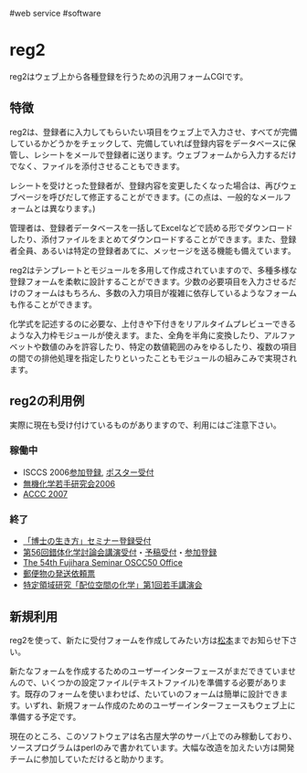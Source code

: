 #web service
#software
# reg2
reg2はウェブ上から各種登録を行うための汎用フォームCGIです。

## 特徴
reg2は、登録者に入力してもらいたい項目をウェブ上で入力させ、すべてが完備しているかどうかをチェックして、完備していれば登録内容をデータベースに保管し、レシートをメールで登録者に送ります。ウェブフォームから入力するだけでなく、ファイルを添付させることもできます。

レシートを受けとった登録者が、登録内容を変更したくなった場合は、再びウェブページを呼びだして修正することができます。(この点は、一般的なメールフォームとは異なります。)

管理者は、登録者データベースを一括してExcelなどで読める形でダウンロードしたり、添付ファイルをまとめてダウンロードすることができます。また、登録者全員、あるいは特定の登録者あてに、メッセージを送る機能も備えています。

reg2はテンプレートとモジュールを多用して作成されていますので、多種多様な登録フォームを柔軟に設計することができます。少数の必要項目を入力させるだけのフォームはもちろん、多数の入力項目が複雑に依存しているようなフォームも作ることができます。

化学式を記述するのに必要な、上付きや下付きをリアルタイムプレビューできるような入力枠モジュールが使えます。また、全角を半角に変換したり、アルファベットや数値のみを許容したり、特定の数値範囲のみをゆるしたり、複数の項目の間での排他処理を指定したりといったこともモジュールの組みこみで実現されます。
## reg2の利用例
実際に現在も受け付けているものがありますので、利用にはご注意下さい。
### 稼働中
* ISCCS 2006[参加登録](http://www2.chem.nagoya-u.ac.jp/~common/reg2.cgi/isccs06entry), [ポスター受付](http://www2.chem.nagoya-u.ac.jp/~common/reg2.cgi/isccs06poster)
* [無機化学若手研究会2006](http://www2.chem.nagoya-u.ac.jp/~common/reg2.cgi/ib06)
* [ACCC 2007](http://www2.chem.nagoya-u.ac.jp/~common/reg2.cgi/accc07)
### 終了
* [「博士の生き方」セミナー登録受付](http://www2.chem.nagoya-u.ac.jp/~common/reg2.cgi/life)
* [第56回錯体化学討論会講演受付](http://www2.chem.nagoya-u.ac.jp/~common/reg2.cgi/jscc56apply)・[予稿受付](http://www2.chem.nagoya-u.ac.jp/~common/reg2.cgi/jscc56abst)・[参加登録](http://www2.chem.nagoya-u.ac.jp/~common/reg2.cgi/jscc56entry)
* [The 54th Fujihara Seminar OSCC50 Office](http://www2.chem.nagoya-u.ac.jp/~common/reg2.cgi/oscc50)
* [郵便物の発送依頼票](http://www2.chem.nagoya-u.ac.jp/~common/reg2.cgi/post)
* [特定領域研究「配位空間の化学」第1回若手講演会](http://www2.chem.nagoya-u.ac.jp/~common/reg2.cgi/ccs01)
## 新規利用
reg2を使って、新たに受付フォームを作成してみたい方は[松本](mailto:matto@chem.nagoya-u.ac.jp)までお知らせ下さい。

新たなフォームを作成するためのユーザーインターフェースがまだできていませんので、いくつかの設定ファイル(テキストファイル)を準備する必要があります。既存のフォームを使いまわせば、たいていのフォームは簡単に設計できます。いずれ、新規フォーム作成のためのユーザーインターフェースもウェブ上に準備する予定です。

現在のところ、このソフトウェアは名古屋大学のサーバ上でのみ稼動しており、ソースプログラムはperlのみで書かれています。大幅な改造を加えたい方は開発チームに参加していただけると助かります。

